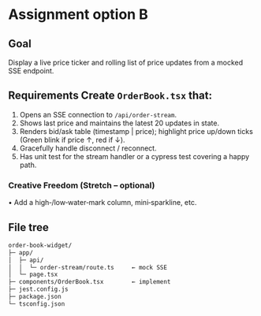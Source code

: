 # Assignment option B

## Goal
Display a live price ticker and rolling list of price updates from a mocked SSE endpoint.

## Requirements Create `OrderBook.tsx` that:
1. Opens an SSE connection to `/api/order-stream`.
2. Shows last price and maintains the latest 20 updates in state.
3. Renders bid/ask table (timestamp | price); highlight price up/down ticks (Green blink if price ↑, red if ↓).
4. Gracefully handle disconnect / reconnect.
5. Has unit test for the stream handler or a cypress test covering a happy path.

### Creative Freedom (Stretch – optional)
• Add a high‑/low‑water‑mark column, mini‑sparkline, etc.

## File tree
```bash
order‑book‑widget/
├─ app/
│  ├─ api/
│  │  └─ order‑stream/route.ts     ← mock SSE
│  └─ page.tsx
├─ components/OrderBook.tsx        ← implement
├─ jest.config.js
├─ package.json
└─ tsconfig.json
```
